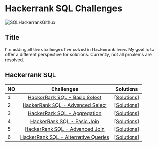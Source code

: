 # Hackerrank SQL Challenges

![SQLHackerrankGithub](https://github.com/imanmammadli/hackerrankSQLchallenges/assets/110998676/55c96dc8-e757-4c00-922a-cb9fadd2d919)

## Title
I'm adding all the challenges I've solved in Hackerrank here. My goal is to offer a different perspective for solutions. Currently, not all problems are resolved.

## Hackerrank SQL 
| NO | Challenges | Solutions |
|:---|:-----------:|:---------:|
| 1 | [HackerRank SQL - Basic Select](https://www.hackerrank.com/domains/sql?filters%5Bstatus%5D%5B%5D=unsolved&filters%5Bsubdomains%5D%5B%5D=select&badge_type=sql) | [[Solutions](https://github.com/imanmammadli/hackerrankSQLchallenges/tree/main/1-Basic%20Select)]
| 2 | [HackerRank SQL - Advanced Select](https://www.hackerrank.com/domains/sql?filters%5Bstatus%5D%5B%5D=unsolved&filters%5Bsubdomains%5D%5B%5D=advanced-select&badge_type=sql) | [[Solutions](https://github.com/imanmammadli/hackerrankSQLchallenges/tree/main/2-Advanced%20Select)]
| 3 | [HackerRank SQL - Aggregation](https://www.hackerrank.com/domains/sql?filters%5Bstatus%5D%5B%5D=unsolved&filters%5Bsubdomains%5D%5B%5D=aggregation&badge_type=sql) | [[Solutions](https://github.com/imanmammadli/hackerrankSQLchallenges/tree/main/3-Aggregation)]
| 4 | [HackerRank SQL - Basic Join](https://www.hackerrank.com/domains/sql?filters%5Bstatus%5D%5B%5D=unsolved&filters%5Bsubdomains%5D%5B%5D=join&badge_type=sql) | [[Solutions](https://github.com/imanmammadli/hackerrankSQLchallenges/tree/main/4-Basic%20Join)]
| 5 | [HackerRank SQL - Advanced Join](https://www.hackerrank.com/domains/sql?filters%5Bstatus%5D%5B%5D=unsolved&filters%5Bsubdomains%5D%5B%5D=advanced-join&badge_type=sql) | [[Solutions](https://github.com/imanmammadli/hackerrankSQLchallenges/tree/main/5-Advanced%20Join)]
| 6 | [HackerRank SQL - Alternative Queries](https://www.hackerrank.com/domains/sql?filters%5Bstatus%5D%5B%5D=unsolved&filters%5Bsubdomains%5D%5B%5D=alternative-queries&badge_type=sql) | [[Solutions](https://github.com/imanmammadli/hackerrankSQLchallenges/tree/main/6-Alternative%20Queries)]
